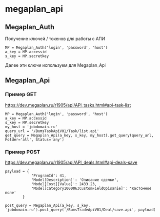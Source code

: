 # megaplan_api

## Megaplan_Auth
Получение ключей / токенов для работы с АПИ

    MP = Megaplan_Auth('login', 'password', 'host')
    a_key = MP.accessid
    s_key = MP.secretkey

Далее эти ключи используем для Megaplan_Api

## Megaplan_Api
### Пример GET
https://dev.megaplan.ru/r1905/api/API_tasks.html#api-task-list

    MP = Megaplan_Auth('login', 'password', 'host')
    a_key = MP.accessid
    s_key = MP.secretkey
    my_host = 'jobdomain.ru'
    query_url = '/BumsTaskApiV01/Task/list.api'
    get_query = Megaplan_Api(a_key, s_key, my_host).get_query(query_url, Folder='all', Status='any')

### Пример POST
https://dev.megaplan.ru/r1905/api/API_deals.html#api-deals-save

    payload = {
                'ProgramId': 41,
                'Model[Description]': 'Описание сделки',
                'Model[Cost][Value]': 2433.23,
                'Model[Category1000063CustomFieldOpisanie]': 'Кастомное поле'
            }
            
    post_query = Megaplan_Api(a_key, s_key, 'jobdomain.ru').post_query('/BumsTradeApiV01/Deal/save.api', payload)

